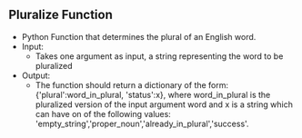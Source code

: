 ## Pluralize Function
- Python Function that determines the plural of an English word.
- Input:
    - Takes one argument as input, a string representing the word to be pluralized
- Output:
    - The function should return a dictionary of the form:
    {'plural':word_in_plural, 'status':x},
    where word_in_plural is the pluralized version of the input argument word and x is a string which can have on of the following values: 'empty_string','proper_noun','already_in_plural','success'.
